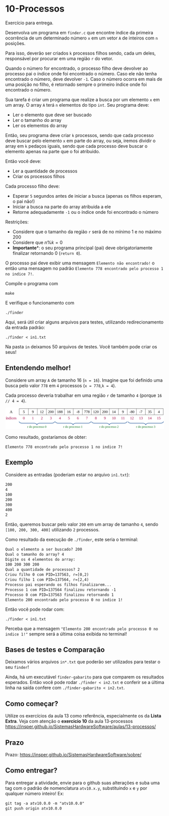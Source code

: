 # 10-Processos

Exercício para entrega.

Desenvolva um programa em `finder.c` que encontre índice da primeira ocorrência de um determinado número `x` em um vetor `A` de inteiros com `n` posições.

Para isso, deverão ser criados `k` processos filhos sendo, cada um deles, responsável por procurar em uma região `r` do vetor.

Quando o número for encontrado, o processo filho deve devolver ao processo pai o índice onde foi encontrado o número. Caso ele não tenha encontrado o número, deve devolver `-1`. Caso o número ocorra em mais de uma posição no filho, é retornado sempre o primeiro índice onde foi encontrado o número.

Sua tarefa é criar um programa que realize a busca por um elemento `x` em um array. O array `A` terá `n` elementos do tipo `int`. Seu programa deve:
- Ler o elemento que deve ser buscado
- Ler o tamanho do array
- Ler os elementos do array

Então, seu programa deve criar `k` processos, sendo que cada processo deve buscar pelo elemento `x` em parte do array, ou seja, iremos dividir o array em `k` pedaços iguais, sendo que cada processo deve buscar o elemento apenas na parte que o foi atribuido.

Então você deve:
- Ler a quantidade de processos
- Criar os processos filhos

Cada processo filho deve:
- Esperar `5` segundos antes de iniciar a busca (apenas os filhos esperam, o pai não!)
- Iniciar a busca na parte do array atribuida a ele
- Retorne adequadamente `-1` ou o índice onde foi encontrado o número

Restrições:
- Considere que o tamanho da região `r` será de no mínimo 1 e no máximo 200
- Considere que $n\%k=0$
- **Importante***: o seu programa principal (pai) deve obrigatoriamente finalizar retornando 0 (`return 0`).

O processo pai deve exibir uma mensagem `Elemento não encontrado!` o então uma mensagem no padrão `Elemento 778 encontrado pelo processo 1 no indice 7!`.

Compile o programa com
```
make
```

E verifique o funcionamento com
```
./finder
```

Aqui, será útil criar alguns arquivos para testes, utilizando redirecionamento da entrada padrão:
```
./finder < in1.txt
```

Na pasta `in` deixamos 50 arquivos de testes. Você também pode criar os seus!

## Entendendo melhor!

Considere um array `A` de tamanho 16 (`n = 16`). Imagine que foi definido uma busca pelo valor `778` em `4` processos (`x = 778`,`k = 4`).

Cada processo deveria trabalhar em uma região `r` de tamanho `4` (porque `16 // 4 = 4`).

![](img/ex.png)

Como resultado, gostaríamos de obter:
```
Elemento 778 encontrado pelo processo 1 no indice 7!
```

## Exemplo

Considere as entradas (poderiam estar no arquivo `in1.txt`):
```console
200
4
100
200
300
400
2
```

Então, queremos buscar pelo valor `200` em um array de tamanho `4`, sendo `[100, 200, 300, 400]` utilizando `2` processos.

Como resultado da execução de `./finder`, este seria o terminal:
```console
Qual o elemento a ser buscado? 200
Qual o tamanho do array? 4
Digite os 4 elementos do array:
100 200 300 200
Qual a quantidade de processos? 2
Criou filho 0 com PID=137563, r=[0,2)
Criou filho 1 com PID=137564, r=[2,4)
Processo pai esperando os filhos finalizarem...
Processo 1 com PID=137564 finalizou retornando -1
Processo 0 com PID=137563 finalizou retornando 1
Elemento 200 encontrado pelo processo 0 no indice 1!
```

Então você pode rodar com:
```console
./finder < in1.txt
```
Perceba que a mensagem `"Elemento 200 encontrado pelo processo 0 no indice 1!"` sempre será a última coisa exibida no terminal!

## Bases de testes e Comparação

Deixamos vários arquivos `in*.txt` que poderão ser utilizados para testar o seu `finder`!

Ainda, há um executável `finder-gabarito` para que comparem os resultados esperados. Então você pode rodar `./finder < in2.txt` e conferir se a última linha na saída confere com `./finder-gabarito < in2.txt`.

## Como começar?

Utilize os exercícios da aula 13 como referência, especialmente os da **Lista Extra**.
Veja com atenção o **exercicio 10** da aula 13-processos https://insper.github.io/SistemasHardwareSoftware/aulas/13-processos/

## Prazo

Prazo: https://insper.github.io/SistemasHardwareSoftware/sobre/

## Como entregar?
Para entregar a atividade, envie para o github suas alterações e suba uma tag com o padrão de nomenclatura `atv10.x.y`, substituindo `x` e `y` por qualquer número inteiro! Ex:

```
git tag -a atv10.0.0 -m "atv10.0.0"
git push origin atv10.0.0
```
